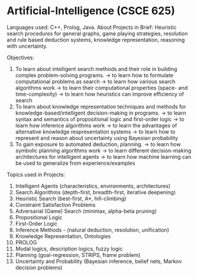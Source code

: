 # Artificial-Intelligence (CSCE 625)
Languages used: C++, Prolog, Java.
About Projects in Brief: Heuristic search procedures for general graphs, game playing strategies, resolution and rule based deduction systems, knowledge representation, reasoning with uncertainty.

Objectives:
1. To learn about intelligent search methods and their role in building complex problem-solving programs.
                 -> to learn how to formulate computational problems as search
                 -> to learn how various search algorithms work
                 -> to learn their computational properties (space- and time-complexity)
                 -> to learn how heuristics can improve efficiency of search
2. To learn about knowledge representation techniques and methods for knowledge-based/intelligent decision-making in programs.
                 -> to learn syntax and semantics of propositional logic and first-order logic
                 -> to learn how inference algorithms work
                 -> to learn the advantages of alternative knowledge respresentation systems
                 -> to learn how to represent and reason about uncertainty using Bayesian probability
3. To gain exposure to automated deduction, planning.
                 -> to learn how symbolic planning algorithms work
                 -> to learn different decision-making architectures for intelligent agents
                 -> to learn how machine learning can be used to generalize from experience/examples

Topics used in Projects:
1. Intelligent Agents (characteristics, environments, architectures)
2. Search Algorithms (depth-first, breadth-first, iterative deepening)
3. Heuristic Search (best-first, A*, hill-climbing)
4. Constraint Satisfaction Problems
5. Adversarial (Game) Search (minimax, alpha-beta pruning)
6. Propositional Logic
7. First-Order Logic 
8. Inference Methods - (natural deduction, resolution, unification)
9. Knowledge Representation, Ontologies
10. PROLOG
11. Modal logics, description logics, fuzzy logic
12. Planning (goal-regression, STRIPS, frame problem)
13. Uncertainty and Probability (Bayesian inference, belief nets, Markov decision problems)


